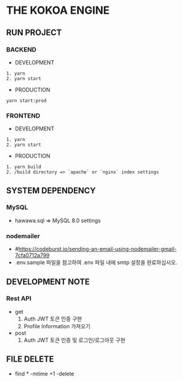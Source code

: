 # THE KOKOA ENGINE
## RUN PROJECT
### BACKEND
- DEVELOPMENT
```
1. yarn
2. yarn start
```
- PRODUCTION
```
yarn start:prod
```
### FRONTEND
- DEVELOPMENT
```
1. yarn
2. yarn start
```
- PRODUCTION
```
1. yarn build
2. /build directory => `apache` or `nginx` index settings
```

## SYSTEM DEPENDENCY
### MySQL
* hawawa.sql => MySQL 8.0 settings
### nodemailer
* #https://codeburst.io/sending-an-email-using-nodemailer-gmail-7cfa0712a799
* .env.sample 파일을 참고하여 .env 파일 내에 smtp 설정을 완료하십시오.

## DEVELOPMENT NOTE
### Rest API
- get
  1. Auth JWT 토큰 인증 구현
  2. Profile Information 가져오기
- post
  1. Auth JWT 토큰 인증 및 로그인/로그아웃 구현

## FILE DELETE
- find * -mtime +1 -delete